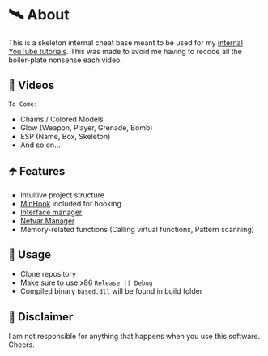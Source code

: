 ﻿# 🛰 About
This is a skeleton internal cheat base meant to be used for my [internal YouTube tutorials](https://www.youtube.com/watch?v=vF5fzIDUJVw&list=PLfXYbj_AHLD7I5NxCFHM2gYFihnDD0e5O). This was made to avoid me having to recode all the boiler-plate nonsense each video.

## 🌌 Videos
`To Come:`
- Chams / Colored Models
- Glow (Weapon, Player, Grenade, Bomb)
- ESP (Name, Box, Skeleton)
- And so on...

## ☂️ Features
- Intuitive project structure
- [MinHook](https://github.com/TsudaKageyu/minhook) included for hooking
- [Interface manager](https://www.youtube.com/watch?v=C0wGdwnaArA)
- [Netvar Manager](https://www.youtube.com/watch?v=VCsNZ0GRVzo)
- Memory-related functions (Calling virtual functions, Pattern scanning)

## 🌠 Usage
- Clone repository
- Make sure to use x86 `Release || Debug`
- Compiled binary `based.dll` will be found in build folder

## 🗿 Disclaimer
I am not responsible for anything that happens when you use this software. Cheers.